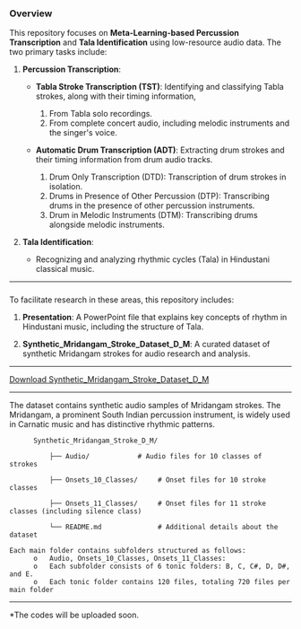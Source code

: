 ### Overview

This repository focuses on **Meta-Learning-based Percussion Transcription** and **Tala Identification** using low-resource audio data. The two primary tasks include:

1. **Percussion Transcription**:

   - **Tabla Stroke Transcription (TST)**: Identifying and classifying Tabla strokes, along with their timing information,
      1. From Tabla solo recordings.
      2. From complete concert audio, including melodic instruments and the singer's voice.

   - **Automatic Drum Transcription (ADT)**: Extracting drum strokes and their timing information from drum audio tracks.
      1.  Drum Only Transcription (DTD): Transcription of drum strokes in isolation.
      2.  Drums in Presence of Other Percussion (DTP): Transcribing drums in the presence of other percussion instruments.
      3.  Drum in Melodic Instruments (DTM): Transcribing drums alongside melodic instruments.

2. **Tala Identification**:

   - Recognizing and analyzing rhythmic cycles (Tala) in Hindustani classical music.

___

### 


To facilitate research in these areas, this repository includes:

  1.  **Presentation**: A PowerPoint file that explains key concepts of rhythm in Hindustani music, including the structure of Tala.

  2.  **Synthetic_Mridangam_Stroke_Dataset_D_M**: A curated dataset of synthetic Mridangam strokes for audio research and analysis.
      

___

[Download Synthetic_Mridangam_Stroke_Dataset_D_M](https://iitk-my.sharepoint.com/:f:/g/personal/rkodag_iitk_ac_in/Esz9ax0h4jhDgRsY_qv_KbEB_TkYsfBnfKCYPqPiNeeRog?e=6nSbwO)
___
The dataset contains synthetic audio samples of Mridangam strokes.  The Mridangam, a prominent South Indian percussion instrument, is widely used in Carnatic music and has distinctive rhythmic patterns.

          Synthetic_Mridangam_Stroke_D_M/
      
              ├── Audio/            # Audio files for 10 classes of strokes
              
              ├── Onsets_10_Classes/     # Onset files for 10 stroke classes
              
              ├── Onsets_11_Classes/     # Onset files for 11 stroke classes (including silence class)
              
              └── README.md              # Additional details about the dataset

    Each main folder contains subfolders structured as follows:
          o	  Audio, Onsets_10_Classes, Onsets_11_Classes:
          o	  Each subfolder consists of 6 tonic folders: B, C, C#, D, D#, and E.
          o	  Each tonic folder contains 120 files, totaling 720 files per main folder

___

*The codes will be uploaded soon. 

     

